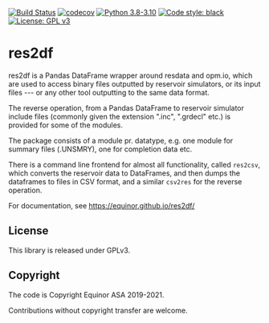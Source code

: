 [![Build Status](https://img.shields.io/github/workflow/status/equinor/res2df/res2df)](https://github.com/equinor/res2df/actions?query=workflow%3Ares2df)
[![codecov](https://codecov.io/gh/equinor/res2df/graph/badge.svg?token=3sZBGGu5VG)](https://codecov.io/gh/equinor/res2df)
[![Python 3.8-3.10](https://img.shields.io/badge/python-3.8%20|%203.9%20|%203.10-blue.svg)](https://www.python.org)
[![Code style: black](https://img.shields.io/badge/code%20style-black-000000.svg)](https://black.readthedocs.io/)
[![License: GPL v3](https://img.shields.io/badge/License-GPLv3-blue.svg)](https://www.gnu.org/licenses/gpl-3.0)

# res2df

res2df is a Pandas DataFrame wrapper around resdata and opm.io, which
are used to access binary files outputted by reservoir simulators, 
or its input files --- or any other tool outputting to the same data format.

The reverse operation, from a Pandas DataFrame to reservoir simulator include files
(commonly given the extension ".inc", ".grdecl" etc.) is provided for some of the 
modules.

The package consists of a module pr. datatype, e.g. one module for summary
files (.UNSMRY), one for completion data etc.

There is a command line frontend for almost all functionality, called
`res2csv`, which converts the reservoir data to DataFrames, and then dumps
the dataframes to files in CSV format, and a similar `csv2res` for the
reverse operation.

For documentation, see <https://equinor.github.io/res2df/>

## License

This library is released under GPLv3.

## Copyright

The code is Copyright Equinor ASA 2019-2021.

Contributions without copyright transfer are welcome.
